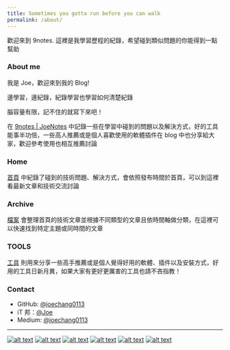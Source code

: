```yaml
---
title: Sometimes you gotta run before you can walk
permalink: /about/
---
```

歡迎來到 9notes. 這裡是我學習歷程的紀錄，希望碰到類似問題的你能得到一點幫助

### About me

我是 Joe，歡迎來到我的 Blog!

邊學習，邊紀錄，紀錄學習也學習如何清楚紀錄

腦容量有限，記不住的就寫下來吧！

在 [9notes | JoeNotes](https://joechang0113.github.io/) 中記錄一些在學習中碰到的問題以及解決方式，好的工具能事半功倍，一些高人推薦或是個人喜歡使用的軟體插件在 blog 中也分享給大家，歡迎參考使用也相互推薦討論

### Home

[首頁](https://joechang0113.github.io/) 中紀錄了碰到的技術問題、解決方式，會依照發布時間於首頁，可以到這裡看最新文章和技術交流討論

### Archive

[檔案](https://joechang0113.github.io/archive/) 會整理首頁的技術文章並根據不同類型的文章且依時間軸做分類，在這裡可以快速找到特定主題或同時間的文章

### TOOLS

[工具](https://joechang0113.github.io/wiki/) 則用來分享一些高手推薦或是個人覺得好用的軟體、插件以及安裝方式，好用的工具日新月異，如果大家有更好更厲害的工具也請不吝指教！

### Contact

* GitHub: [@joechang0113](https://github.com/joechang0113)
* iT 邦：[@Joe](https://ithelp.ithome.com.tw/users/20122594)
* Medium: [@joechang0113](https://medium.com/@joechang0113)

---

<!-- display the social media buttons in your README -->

[![alt text][1.1]][1] <!--(instagram) -->
[![alt text][2.1]][2] <!--(facebook) -->
[![alt text][3.1]][3] <!--(twitter) -->
[![alt text][4.1]][4] <!--(weibo) -->
[![alt text][5.1]][5] <!--(github) -->
[![alt text][6.1]][6] <!--(medium) -->

<!-- links to social media icons -->
<!-- no need to change these -->

<!-- icons with padding -->

[1.1]: https://i.imgur.com/GmxhYO0.png (instagram icon with padding)
[2.1]: https://i.imgur.com/oFsAcMx.png (facebook icon with padding)
[3.1]: https://i.imgur.com/YCdR3o9.png (twitter icon with padding)
[4.1]: https://i.imgur.com/AYLF0go.png (weibo icon with padding)
[5.1]: https://i.imgur.com/5BWvIrF.png (github icon with padding)
[6.1]: https://i.imgur.com/UA7Oh6z.png (medium icon with padding)

<!-- links to your social media accounts -->
<!-- update these accordingly -->

[1]: https://www.instagram.com/joechang0113
[2]: https://www.facebook.com/joechang0113
[3]: https://twitter.com/joechang0113
[4]: https://weibo.com/7331813538/profile
[5]: https://github.com/joechang0113
[6]: https://medium.com/@joechang0113

<!-- Please don't remove this: Grab your social icons from https://github.com/joechang0113/socialpage -->
